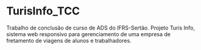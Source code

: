 # TurisInfo_TCC
Trabalho de conclusão de curso de ADS do IFRS-Sertão. Projeto Turis Info, sistema web responsivo para gerenciamento de uma empresa de fretamento de viagens de alunos e trabalhadores.
